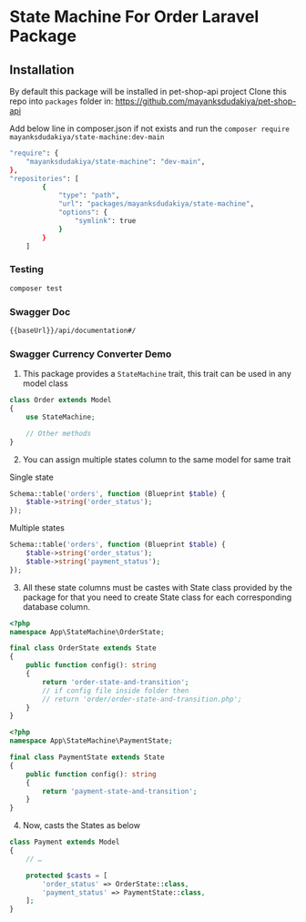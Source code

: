 # State Machine For Order Laravel Package

## Installation

By default this package will be installed in pet-shop-api project
Clone this repo into `packages` folder in: https://github.com/mayanksdudakiya/pet-shop-api

Add below line in composer.json if not exists and run the `composer require mayanksdudakiya/state-machine:dev-main`

```bash
"require": {
    "mayanksdudakiya/state-machine": "dev-main",
},
"repositories": [
        {
            "type": "path",
            "url": "packages/mayanksdudakiya/state-machine",
            "options": {
                "symlink": true
            }
        }
    ]
```


### Testing

```bash
composer test
```

### Swagger Doc

```bash
{{baseUrl}}/api/documentation#/
```

### Swagger Currency Converter Demo




1. This package provides a `StateMachine` trait, this trait can be used in any model class

```php
class Order extends Model
{
    use StateMachine;

    // Other methods
}
```

2. You can assign multiple states column to the same model for same trait

Single state

```php
Schema::table('orders', function (Blueprint $table) {
    $table->string('order_status');
});
```

Multiple states
```php
Schema::table('orders', function (Blueprint $table) {
    $table->string('order_status');
    $table->string('payment_status');
});
```

3. All these state columns must be castes with State class provided by the package for that you need to create State class
for each corresponding database column.

```php
<?php
namespace App\StateMachine\OrderState;

final class OrderState extends State
{
    public function config(): string
    {
        return 'order-state-and-transition';
        // if config file inside folder then
        // return 'order/order-state-and-transition.php';
    }
}
```

```php
<?php
namespace App\StateMachine\PaymentState;

final class PaymentState extends State
{
    public function config(): string
    {
        return 'payment-state-and-transition';
    }
}
```


4. Now, casts the States as below

```php
class Payment extends Model
{
    // …

    protected $casts = [
        'order_status' => OrderState::class,
        'payment_status' => PaymentState::class,
    ];
}
```
